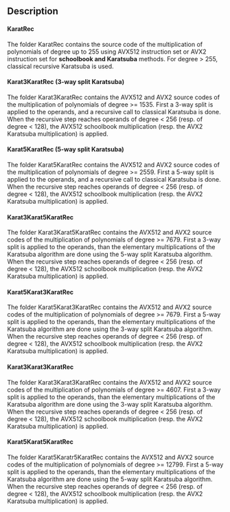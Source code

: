 ## Description 
#### KaratRec
The folder KaratRec contains the source code of the multiplication of polynomials of degree up to 255 using AVX512 instruction set or AVX2 instruction set for **schoolbook and Karatsuba** methods.  For degree > 255, classical recursive Karatsuba is used.

#### Karat3KaratRec (3-way split Karatsuba)
The folder Karat3KaratRec contains the AVX512 and AVX2 source codes of the multiplication of polynomials of degree >= 1535.   First a 3-way split is applied to the operands, and a recursive call to classical Karatsuba is done. 
When the recursive step reaches operands of degree < 256 (resp. of degree < 128), the AVX512 schoolbook multiplication (resp. the AVX2 Karatsuba multiplication) is applied. 

#### Karat5KaratRec (5-way split Karatsuba)
The folder Karat5KaratRec contains the AVX512 and AVX2 source codes of the multiplication of polynomials of degree >= 2559.   First a 5-way split is applied to the operands, and a recursive call to classical Karatsuba is done. 
When the recursive step reaches operands of degree < 256 (resp. of degree < 128), the AVX512 schoolbook multiplication (resp. the AVX2 Karatsuba multiplication) is applied. 

#### Karat3Karat5KaratRec
The folder Karat3Karat5KaratRec contains the AVX512 and AVX2 source codes of the multiplication of polynomials of degree >= 7679.   First a 3-way split is applied to the operands, than the elementary multiplications of the Karatsuba algorithm are done using the 5-way split Karatsuba algorithm. 
When the recursive step reaches operands of degree < 256 (resp. of degree < 128), the AVX512 schoolbook multiplication (resp. the AVX2 Karatsuba multiplication) is applied. 

#### Karat5Karat3KaratRec
The folder Karat5Karat3KaratRec contains the AVX512 and AVX2 source codes of the multiplication of polynomials of degree >= 7679.   First a 5-way split is applied to the operands, than the elementary multiplications of the Karatsuba algorithm are done using the 3-way split Karatsuba algorithm. 
When the recursive step reaches operands of degree < 256 (resp. of degree < 128), the AVX512 schoolbook multiplication (resp. the AVX2 Karatsuba multiplication) is applied. 

#### Karat3Karat3KaratRec
The folder Karat3Karat3KaratRec contains the AVX512 and AVX2 source codes of the multiplication of polynomials of degree >= 4607.   First a 3-way split is applied to the operands, than the elementary multiplications of the Karatsuba algorithm are done using the 3-way split Karatsuba algorithm. 
When the recursive step reaches operands of degree < 256 (resp. of degree < 128), the AVX512 schoolbook multiplication (resp. the AVX2 Karatsuba multiplication) is applied. 

#### Karat5Karat5KaratRec
The folder Karat5Karatr5KaratRec contains the AVX512 and AVX2 source codes of the multiplication of polynomials of degree >= 12799.   First a 5-way split is applied to the operands, than the elementary multiplications of the Karatsuba algorithm are done using the 5-way split Karatsuba algorithm. 
When the recursive step reaches operands of degree < 256 (resp. of degree < 128), the AVX512 schoolbook multiplication (resp. the AVX2 Karatsuba multiplication) is applied. 

